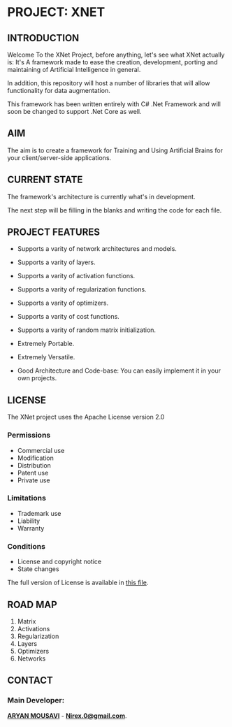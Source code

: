 # PROJECT: XNET

## INTRODUCTION

Welcome To the XNet Project, before anything, let's see what XNet actually is: 
It's A framework made to ease the creation, development, porting and maintaining of Artificial Intelligence in general.

In addition, this repository will host a number of libraries that will allow functionality for data augmentation.

This framework has been written entirely with C# .Net Framework and will soon be changed to support .Net Core as well.

## AIM 

The aim is to create a framework for Training and Using Artificial Brains for your client/server-side applications.

## CURRENT STATE

The framework's architecture is currently what's in development.

The next step will be filling in the blanks and writing the code for each file.

## PROJECT FEATURES

- Supports a varity of network architectures and models.

- Supports a varity of layers.

- Supports a varity of activation functions.

- Supports a varity of regularization functions.

- Supports a varity of optimizers.

- Supports a varity of cost functions.

- Supports a varity of random matrix initialization.

- Extremely Portable.

- Extremely Versatile.

- Good Architecture and Code-base: You can easily implement it in your own projects.

## LICENSE

The XNet project uses the Apache License version 2.0

### Permissions
- Commercial use
- Modification
- Distribution
- Patent use
- Private use

### Limitations
- Trademark use
- Liability
- Warranty

### Conditions
- License and copyright notice
- State changes

The full version of License is available in [this file](https://github.com/nirex0/XNet/blob/master/LICENSE).

## ROAD MAP

1) Matrix 
2) Activations
3) Regularization
4) Layers
5) Optimizers
6) Networks

## CONTACT

### Main Developer:

**[ARYAN MOUSAVI](https://nirex0.github.io/)** - **[Nirex.0@gmail.com](mailto:nirex.0@gmail.com)**.
